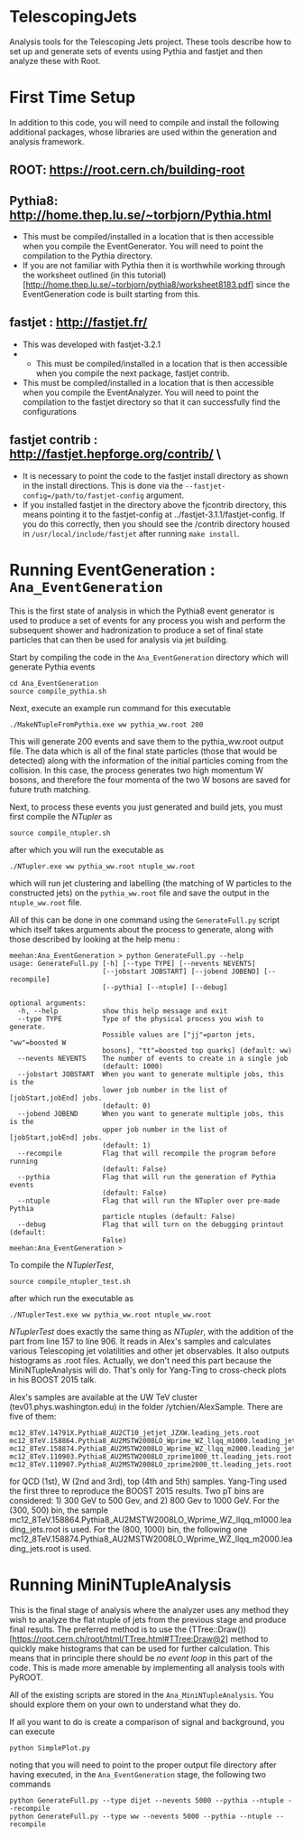 # TelescopingJets
Analysis tools for the Telescoping Jets project.  These tools describe how to set up and generate sets of events using Pythia and fastjet and then analyze these with Root.

# First Time Setup
In addition to this code, you will need to compile and install the following additional packages, whose libraries are used within the generation and analysis framework.

## ROOT: https://root.cern.ch/building-root   

## Pythia8: http://home.thep.lu.se/~torbjorn/Pythia.html 
- This must be compiled/installed in a location that is then accessible when you compile the EventGenerator.  You will need to point the compilation to the Pythia directory.
- If you are not familiar with Pythia then it is worthwhile working through the worksheet outlined (in this tutorial)[http://home.thep.lu.se/~torbjorn/pythia8/worksheet8183.pdf] since the EventGeneration code is built starting from this.

## fastjet : http://fastjet.fr/
- This was developed with fastjet-3.2.1
- - This must be compiled/installed in a location that is then accessible when you compile the next package, fastjet contrib.
- This must be compiled/installed in a location that is then accessible when you compile the EventAnalyzer.  You will need to point the compilation to the fastjet directory so that it can successfully find the configurations

## fastjet contrib : http://fastjet.hepforge.org/contrib/ \\
- It is necessary to point the code to the fastjet install directory as shown in the install directions.  This is done via the `--fastjet-config=/path/to/fastjet-config` argument.  
- If you installed fastjet in the directory above the fjcontrib directory, this means pointing it to the fastjet-config at ../fastjet-3.1.1/fastjet-config.  If you do this correctly, then you should see the /contrib directory housed in `/usr/local/include/fastjet` after running `make install`.


# Running EventGeneration : `Ana_EventGeneration`
This is the first state of analysis in which the Pythia8 event generator is used to produce a set of events for any process you wish and perform the subsequent shower and hadronization to produce a set of final state particles that can then be used for analysis via jet building.

Start by compiling the code in the `Ana_EventGeneration` directory which will generate Pythia events

```
cd Ana_EventGeneration
source compile_pythia.sh
```

Next, execute an example run command for this executable

```
./MakeNTupleFromPythia.exe ww pythia_ww.root 200
```

This will generate 200 events and save them to the pythia_ww.root output file.  The data which is all of the final state particles (those that would be detected) along with the information of the initial particles coming from the collision.  In this case, the process generates two high momentum W bosons, and therefore the four momenta of the two W bosons are saved for future truth matching.

Next, to process these events you just generated and build jets, you must first compile the _NTupler_ as
```
source compile_ntupler.sh
```

after which you will run the executable as
```
./NTupler.exe ww pythia_ww.root ntuple_ww.root
```

which will run jet clustering and labelling (the matching of W particles to the constructed jets) on the `pythia_ww.root` file and save the output in the `ntuple_ww.root` file.

All of this can be done in one command using the `GenerateFull.py` script which itself takes arguments about the process to generate, along with those described by looking at the help menu :
```
meehan:Ana_EventGeneration > python GenerateFull.py --help
usage: GenerateFull.py [-h] [--type TYPE] [--nevents NEVENTS]
                       [--jobstart JOBSTART] [--jobend JOBEND] [--recompile]
                       [--pythia] [--ntuple] [--debug]

optional arguments:
  -h, --help           show this help message and exit
  --type TYPE          Type of the physical process you wish to generate.
                       Possible values are ["jj"=parton jets, "ww"=boosted W
                       bosons], "tt"=boosted top quarks] (default: ww)
  --nevents NEVENTS    The number of events to create in a single job
                       (default: 1000)
  --jobstart JOBSTART  When you want to generate multiple jobs, this is the
                       lower job number in the list of [jobStart,jobEnd] jobs.
                       (default: 0)
  --jobend JOBEND      When you want to generate multiple jobs, this is the
                       upper job number in the list of [jobStart,jobEnd] jobs.
                       (default: 1)
  --recompile          Flag that will recompile the program before running
                       (default: False)
  --pythia             Flag that will run the generation of Pythia events
                       (default: False)
  --ntuple             Flag that will run the NTupler over pre-made Pythia
                       particle ntuples (default: False)
  --debug              Flag that will turn on the debugging printout (default:
                       False)
meehan:Ana_EventGeneration >
```
To compile the _NTuplerTest_, 
```
source compile_ntupler_test.sh
```
after which run the executable as
```
./NTuplerTest.exe ww pythia_ww.root ntuple_ww.root
```
_NTuplerTest_ does exactly the same thing as _NTupler_, with the addition of the part from line 157 to line 906. It reads in Alex's samples and calculates various Telescoping jet volatilities and other jet observables. It also outputs histograms as .root files. Actually, we don't need this part because the MiniNTupleAnalysis will do. That's only for Yang-Ting to cross-check plots in his BOOST 2015 talk.

Alex's samples are available at the UW TeV cluster (tev01.phys.washington.edu) in the folder /ytchien/AlexSample. There are five of them:
```
mc12_8TeV.14791X.Pythia8_AU2CT10_jetjet_JZXW.leading_jets.root
mc12_8TeV.158864.Pythia8_AU2MSTW2008LO_Wprime_WZ_llqq_m1000.leading_jets.root
mc12_8TeV.158874.Pythia8_AU2MSTW2008LO_Wprime_WZ_llqq_m2000.leading_jets.root
mc12_8TeV.110903.Pythia8_AU2MSTW2008LO_zprime1000_tt.leading_jets.root
mc12_8TeV.110907.Pythia8_AU2MSTW2008LO_zprime2000_tt.leading_jets.root
```
for QCD (1st), W (2nd and 3rd), top (4th and 5th) samples. Yang-Ting used the first three to reproduce the BOOST 2015 results. Two pT bins are considered: 1) 300 GeV to 500 Gev, and 2) 800 Gev to 1000 GeV. For the (300, 500) bin, the sample
mc12_8TeV.158864.Pythia8_AU2MSTW2008LO_Wprime_WZ_llqq_m1000.leading_jets.root
is used. For the (800, 1000) bin, the following one
mc12_8TeV.158874.Pythia8_AU2MSTW2008LO_Wprime_WZ_llqq_m2000.leading_jets.root
is used.

# Running MiniNTupleAnalysis

This is the final stage of analysis where the analyzer uses any method they wish to analyze the flat ntuple of jets from the previous stage and produce final results.  The preferred method is to use the (TTree::Draw())[https://root.cern.ch/root/html/TTree.html#TTree:Draw@2] method to quickly make histograms that can be used for further calculation.  This means that in principle there should be *no event loop* in this part of the code.  This is made more amenable by implementing all analysis tools with PyROOT.

All of the existing scripts are stored in the `Ana_MiniNTupleAnalysis`.  You should explore them on your own to understand what they do.

If all you want to do is create a comparison of signal and background, you can execute
```
python SimplePlot.py
```
noting that you will need to point to the proper output file directory after having executed, in the `Ana_EventGeneration` stage, the following two commands
```
python GenerateFull.py --type dijet --nevents 5000 --pythia --ntuple --recompile
python GenerateFull.py --type ww --nevents 5000 --pythia --ntuple --recompile
```
